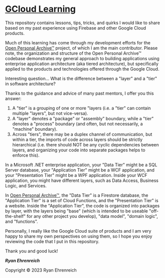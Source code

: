 # [GCloud Learning](https://github.com/rehrenreich/gcloud-learning)

This repository contains lessons, tips, tricks, and quirks I would like to share based on my past experience using Firebase and other Google Cloud products.

Much of this learning has come through my development efforts for the [Open Personal Archive™](https://github.com/vkehren/open-personal-archive) project, of which I am the main contributor. Please note, the organization and structure of the Open Personal Archive™ codebase demonstrates my general approach to building applications using enterprise application architecture (aka tiered architecture), but specifically applied to the products and technologies offered through the Google Cloud.

Interesting question... What is the difference between a "layer" and a "tier" in software architecture?

Thanks to the guidance and advice of many past mentors, I offer you this answer:
1) A "tier" is a grouping of one or more "layers (i.e. a "tier" can contain multiple "layers", but not vice-versa).
2) A "layer" denotes a "package" or "assembly" boundary, while a "tier" denotes a "process" boundary (and often, but not necessarily, a "machine" boundary).
3) Across "tiers", there may be a duplex channel of communication, but within a tier, the imports of code across layers should be strictly hierarchical (i.e. there should NOT be any cyclic dependencies between layers, and organizing your code into separate packages helps to enforce this).

In a Microsoft .NET enterprise application, your "Data Tier" might be a SQL Server database, your "Application Tier" might be a WCF application, and your "Presentation Tier" might be a WPF application. Inside your WCF application, you might have different layers, such as Data Access, Business Logic, and Services.

In [Open Personal Archive™](https://github.com/vkehren/open-personal-archive), the "Data Tier" is a Firestore database, the "Application Tier" is a set of Cloud Functions, and the "Presentation Tier" is a website. Inside the "Application Tier", the code is organized into packages by layer, with the layers being "base" (which is intended to be useable "off-the-shelf" for any other project you develop), "data model", "domain logic", and "functions".

Personally, I really like the Google Cloud suite of products and I am very happy to share my own perspectives on using them, so I hope you enjoy reviewing the code that I put in this repository.

Thank you and good luck!

**_Ryan Ehrenreich_**

Copyright © 2023 Ryan Ehrenreich